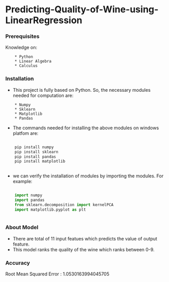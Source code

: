 # Predicting-Quality-of-Wine-using-LinearRegression

### Prerequisites

Knowledge on: 
```
    * Python
    * Linear Algebra
    * Calculus
```

### Installation

* This project is fully based on Python. So, the necessary modules needed for computation are:
```
    * Numpy
    * Sklearn
    * Matplotlib
    * Pandas
```
* The commands needed for installing the above modules on windows platfom are:
```python

    pip install numpy
    pip install sklearn
    pip install pandas
    pip install matplotlib
 
```
* we can verify the installation of modules by  importing the modules. For example:
```python

    import numpy
    import pandas
    from sklearn.decomposition import kernelPCA 
    import matplotlib.pyplot as plt
    
```
### About Model

* There are total of 11 input featues which predicts the value of output feature.
* This model ranks the quality of the wine which ranks between 0-9.



### Accuracy

Root Mean Squared Error : 1.0530163994045705


